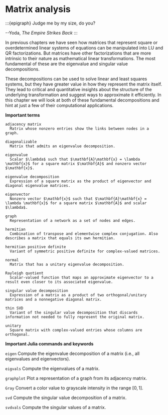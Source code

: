# Matrix analysis

:::{epigraph}
Judge me by my size, do you?

--Yoda, *The Empire Strikes Back* 
:::

In previous chapters we have seen how matrices that represent square or overdetermined linear systems of equations can be manipulated into LU and QR factorizations. But matrices have other factorizations that are more intrinsic to their nature as mathematical linear transformations. The most fundamental of these are the eigenvalue and singular value decompositions.

These decompositions can be used to solve linear and least squares systems, but they have greater value in how they represent the matrix itself. They lead to critical and quantitative insights about the structure of the underlying transformation and suggest ways to approximate it efficiently. In this chapter we will look at both of these fundamental decompositions and hint at just a few of their computational applications.

**Important terms**

```{glossary}
adjacency matrix
  Matrix whose nonzero entries show the links between nodes in a graph.

diagonalizable
  Matrix that admits an eigenvalue decomposition.

eigenvalue
  Scalar $\lambda$ such that $\mathbf{A}\mathbf{x} = \lambda \mathbf{x}$ for a square matrix $\mathbf{A}$ and nonzero vector $\mathbf{x}$.

eigenvalue decomposition
  Expression of a square matrix as the product of eigenvector and diagonal eigenvalue matrices.

eigenvector
  Nonzero vector $\mathbf{x}$ such that $\mathbf{A}\mathbf{x} = \lambda \mathbf{x}$ for a square matrix $\mathbf{A}$ and scalar $\lambda$.

graph
  Representation of a network as a set of nodes and edges.

hermitian
  Combination of transpose and elementwise complex conjugation. Also describes a matrix that equals its own hermitian.

hermitian positive definite
  Variant of symmetric positive definite for complex-valued matrices.

normal
  Matrix that has a unitary eigenvalue decomposition.

Rayleigh quotient
  Scalar-valued function that maps an approximate eigenvector to a result even closer to its associated eigenvalue. 

singular value decomposition
  Expression of a matrix as a product of two orthogonal/unitary matrices and a nonnegative diagonal matrix.

thin SVD
  Variant of the singular value decomposition that discards information not needed to fully represent the original matrix.

unitary
  Square matrix with complex-valued entries whose columns are orthogonal.

```

**Important Julia commands and keywords**

`eigen`
  Compute the eigenvalue decomposition of a matrix (i.e., all eigenvalues and eigenvectors).

`eigvals`
  Compute the eigenvalues of a matrix.

`graphplot`
  Plot a representation of a graph from its adjacency matrix.

`Gray`
  Convert a color value to grayscale intensity in the range $[0,1]$.

`svd`
  Compute the singular value decomposition of a matrix.

`svdvals`
  Compute the singular values of a matrix.

```{glossary}
```
